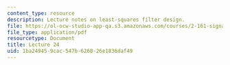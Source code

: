 ```yaml
---
content_type: resource
description: Lecture notes on least-squares filter design.
file: https://ol-ocw-studio-app-qa.s3.amazonaws.com/courses/2-161-signal-processing-continuous-and-discrete-fall-2008/1ba249459cac547b626026e1836daf49_lecture_24.pdf
file_type: application/pdf
resourcetype: Document
title: Lecture 24
uid: 1ba24945-9cac-547b-6260-26e1836daf49
---
```

